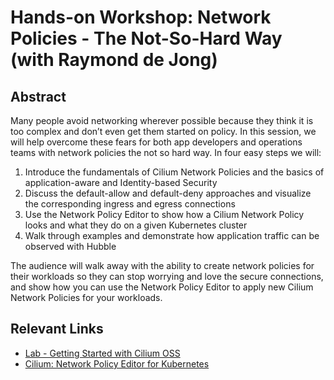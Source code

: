 # Hands-on Workshop: Network Policies - The Not-So-Hard Way (with Raymond de Jong)

## Abstract

Many people avoid networking wherever possible because they think it is too complex and don’t even get them started on policy. In this session, we will help overcome these fears for both app developers and operations teams with network policies the not so hard way. In four easy steps we will:
 
1. Introduce the fundamentals of Cilium Network Policies and the basics of application-aware and Identity-based Security
1. Discuss the default-allow and default-deny approaches and visualize the corresponding ingress and egress connections
1. Use the Network Policy Editor to show how a Cilium Network Policy looks and what they do on a given Kubernetes cluster
1. Walk through examples and demonstrate how application traffic can be observed with Hubble

The audience will walk away with the ability to create network policies for their workloads so they can stop worrying and love the secure connections, and show how you can use the Network Policy Editor to apply new Cilium Network Policies for your workloads.

## Relevant Links

- [Lab - Getting Started with Cilium OSS](https://isovalent.com/labs/)
- [Cilium: Network Policy Editor for Kubernetes](https://editor.cilium.io)
